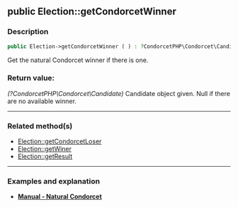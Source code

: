 ## public Election::getCondorcetWinner

### Description    

```php
public Election->getCondorcetWinner ( ) : ?CondorcetPHP\Condorcet\Candidate
```

Get the natural Condorcet winner if there is one.
    

### Return value:   

*(?CondorcetPHP\Condorcet\Candidate)* Candidate object given. Null if there are no available winner.


---------------------------------------

### Related method(s)      

* [Election::getCondorcetLoser](../Election%20Class/public%20Election--getCondorcetLoser.md)    
* [Election::getWiner](../Election%20Class/public%20Election--getWiner.md)    
* [Election::getResult](../Election%20Class/public%20Election--getResult.md)    

---------------------------------------

### Examples and explanation

* **[Manual - Natural Condorcet](https://github.com/julien-boudry/Condorcet/wiki/II-%23-C.-Result-%23-1.-Natural-Condorcet)**    
